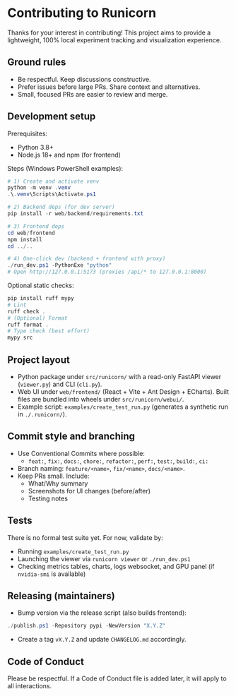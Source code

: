 # Contributing to Runicorn

Thanks for your interest in contributing! This project aims to provide a lightweight, 100% local experiment tracking and visualization experience.

## Ground rules
- Be respectful. Keep discussions constructive.
- Prefer issues before large PRs. Share context and alternatives.
- Small, focused PRs are easier to review and merge.

## Development setup
Prerequisites:
- Python 3.8+
- Node.js 18+ and npm (for frontend)

Steps (Windows PowerShell examples):
```powershell
# 1) Create and activate venv
python -m venv .venv
.\.venv\Scripts\Activate.ps1

# 2) Backend deps (for dev server)
pip install -r web/backend/requirements.txt

# 3) Frontend deps
cd web/frontend
npm install
cd ../..

# 4) One-click dev (backend + frontend with proxy)
./run_dev.ps1 -PythonExe "python"
# Open http://127.0.0.1:5173 (proxies /api/* to 127.0.0.1:8000)
```

Optional static checks:
```powershell
pip install ruff mypy
# Lint
ruff check .
# (Optional) Format
ruff format .
# Type check (best effort)
mypy src
```

## Project layout
- Python package under `src/runicorn/` with a read-only FastAPI viewer (`viewer.py`) and CLI (`cli.py`).
- Web UI under `web/frontend/` (React + Vite + Ant Design + ECharts). Built files are bundled into wheels under `src/runicorn/webui/`.
- Example script: `examples/create_test_run.py` (generates a synthetic run in `./.runicorn/`).

## Commit style and branching
- Use Conventional Commits where possible:
  - `feat:`, `fix:`, `docs:`, `chore:`, `refactor:`, `perf:`, `test:`, `build:`, `ci:`
- Branch naming: `feature/<name>`, `fix/<name>`, `docs/<name>`.
- Keep PRs small. Include:
  - What/Why summary
  - Screenshots for UI changes (before/after)
  - Testing notes

## Tests
There is no formal test suite yet. For now, validate by:
- Running `examples/create_test_run.py`
- Launching the viewer via `runicorn viewer` or `./run_dev.ps1`
- Checking metrics tables, charts, logs websocket, and GPU panel (if `nvidia-smi` is available)

## Releasing (maintainers)
- Bump version via the release script (also builds frontend):
```powershell
./publish.ps1 -Repository pypi -NewVersion "X.Y.Z"
```
- Create a tag `vX.Y.Z` and update `CHANGELOG.md` accordingly.

## Code of Conduct
Please be respectful. If a Code of Conduct file is added later, it will apply to all interactions.
